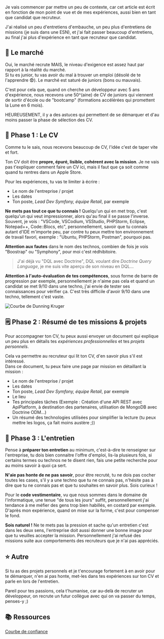 Je vais commencer par mettre un peu de contexte, car cet article est écrit en fonction de mon point de vue et de mes expériences, aussi bien en tant que candidat que recruteur.

J'ai réalisé un peu d'entretiens d'embauche, un peu plus d'entretiens de missions (je suis dans une ESN), et j'ai fait passer beaucoup d'entretiens, au final j'ai plus d'expérience en tant que recruteur que candidat.

## 📢 Le marché

Oui, le marché recrute MAIS, le niveau d'exigence est assez haut par rapport à la réalité du marché.  
Si tu es junior, tu vas avoir du mal à trouver un emploi (désolé de te l'apprendre 😨). Le marché est saturé de juniors (bons ou mauvais).

C'est pour cela que, quand on cherche un développeur avec 5 ans d'expérience, nous recevons une 50^(aine) de CV de juniors qui viennent de sortir d'école ou de "bootcamp" (formations accélérées qui promettent la Lune en 6 mois).

HEUREUSEMENT, il y a des astuces qui permettent de se démarquer et d'au moins passer la phase de sélection des CV.

## 🧾 Phase 1 : Le CV

Comme tu le sais, nous recevons beaucoup de CV, l'idée c'est de taper vite et fort.

Ton CV doit être **propre, épuré, lisible, cohérent avec la mission**. Je ne vais pas t'expliquer comment faire un CV ici, mais il faut que ça soit comme quand tu rentres dans un Apple Store.

Pour les expériences, tu vas te limiter à écrire : 

- Le nom de l'entreprise / projet
- Les dates
- Ton poste, _Lead Dev Symfony, équipe Retail_, par exemple

**Ne mets pas tout ce que tu connais !** Quelqu'un qui en met trop, c'est quelqu'un qui veut impressionner, alors qu'au final il se passe l'inverse.  
Souvent, je vois : "VSCode, VSCodium, VSStudio, PHPStorm, Eclipse, Notepad++, Code::Blocs, etc", personnellement, savoir que tu connais autant d'IDE m'importe peu, par contre tu peux mettre ton environnement de travail favori, exemple : "Ubuntu, PHPStorm, Postman", pourquoi pas.

**Attention aux fautes** dans le nom des technos, combien de fois je vois "Boostrap" ou "Symphony", pour moi c'est rédhibitoire.
> J'ai déjà vu "DQL avec Doctrine", DQL voulant dire _Doctrine Query Language_, je me suis vite aperçu de son niveau en DQL...

**Attention à l'auto-évaluation de tes compétences**, sous forme de barre de progression par exemple, personnellement je n'aime pas cela et quand un candidat se met 9/10 dans une techno, j'ai envie de tester ses connaissances pour vérifier ça. C'est très difficile d'avoir 9/10 dans une techno, tellement c'est vaste.  

![Courbe de Dunning Kruger](resources/courbe_DUNNING_KRUGER.gif)

## 🗒 Phase 2 : Résumé de tes missions & projets

Pour accompagner ton CV, tu peux aussi envoyer un document qui explique un peu plus en détails tes _expériences professionnelles_ et tes _projets personnels_.

Cela va permettre au recruteur qui lit ton CV, d'en savoir plus s'il est intéressé.  
Dans ce document, tu peux faire une page par mission en détaillant la mission :

- Le nom de l'entreprise / projet
- Les dates
- Ton poste, _Lead Dev Symfony, équipe Retail_, par exemple
- Le lieu
- Tes principales tâches (Exemple : Création d'une API REST avec ApiPlatform, à destination des partenaires, utilisation de MongoDB avec Doctrine ODM...)
- Un résumé des technologies utilisées pour simplifier la lecture (tu peux mettre les logos, ça fait moins austère ;))

## 🤝 Phase 3 : L'entretien

Pense à **préparer ton entretien** au minimum, c'est-à-dire te renseigner sur l'entreprise, tu dois bien connaitre l'offre d'emploi, lis-la plusieurs fois, si certains termes ou technos ne te disent rien, fais une petite recherche pour au moins savoir à quoi ça sert.

**N'aie pas honte de ne pas savoir**, pour être recruté, tu ne dois pas cocher toutes les cases, s'il y a une techno que tu ne connais pas, n'hésite pas à dire que tu ne connais pas et que tu souhaites en savoir plus. Sois curieux !

Pour le **code vestimentaire**, vu que nous sommes dans le domaine de l'informatique, une tenue "de tous les jours" suffit, personnellement j'ai tendance à me méfier des gens trop bien habillés, en costard par exemple. D'après mon expérience, quand on mise sur la forme, c'est pour compenser le fond.

**Sois naturel !** Ne te mets pas la pression et sache qu'un entretien c'est dans les deux sens, l'entreprise doit aussi donner une bonne image pour que tu veuilles accepter la mission. Personnellement j'ai refusé des missions suite aux comportements des recruteurs que je n'ai pas appréciés.

## ⭐️ Autre 

Si tu as des projets personnels et je t'encourage fortement à en avoir pour te démarquer, n'en ai pas honte, met-les dans tes expériences sur ton CV et parle en lors de l'entretien.

Pareil pour tes passions, cela t'humanise, car au-delà de recruter un développeur, on recrute un futur collègue avec qui on va passer du temps, penses-y ;)

## 📚 Ressources

[Courbe de confiance](https://www.lumerys.com/effet-dunning-krugger-surconfiance/)